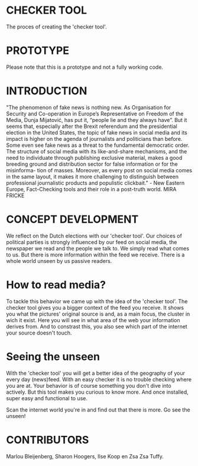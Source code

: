 # CHECKER TOOL

The proces of creating the 'checker tool'.

# PROTOTYPE

Please note that this is a prototype and not a fully working code.


# INTRODUCTION

"The phenomenon of fake news is nothing new. As Organisation for Security and Co-operation in Europe’s Representative on Freedom of the Media, Dunja Mijatović, has put it, “people lie and they always have”. But it seems that, especially after the Brexit referendum and the presidential election in the United States, the topic of fake news in social media and its impact is higher on the agenda of journalists and politicians than before. Some even see fake news as a threat to the fundamental democratic order. The structure of social media with its like-and-share mechanisms, and the need to individuate through publishing exclusive material, makes a good breeding ground and distribution sector for false information or for the misinforma- tion of masses. Moreover, as every post on social media comes in the same layout, it makes it more challenging to distinguish between professional journalistic products and populistic clickbait." - New Eastern Europe, Fact-Checking tools and their role in a post-truth world. MIRA FRICKE


# CONCEPT DEVELOPMENT 

We reflect on the Dutch elections with our 'checker tool'. 
Our choices of political parties is strongly influenced by our feed on social media, the newspaper we read and the people we talk to. We simply read what comes to us. But there is more information within the feed we receive. There is a whole world unseen by us passive readers. 

# How to read media? 

To tackle this behavior we came up with the idea of the 'checker tool'. The checker tool gives you a bigger context of the feed you receive. It shows you what the pictures' original source is and, as a main focus, the cluster in wich it exist. Here you will see in what area of the web your information derives from. And to constrast this, you also see which part of the internet your source doesn't touch. 

# Seeing the unseen 

With the 'checker tool' you will get a better idea of the geography of your every day (news)feed. With an easy checker it is no trouble checking where you are at. Your behavior is of course something you don't dive into actively. But this tool makes you curious to know more. And once installed, super easy and functional to use.

Scan the internet world you're in and find out that there is more. Go see the unseen!


# CONTRIBUTORS

Marlou Bleijenberg, Sharon Hoogers, Ilse Koop en Zsa Zsa Tuffy.













